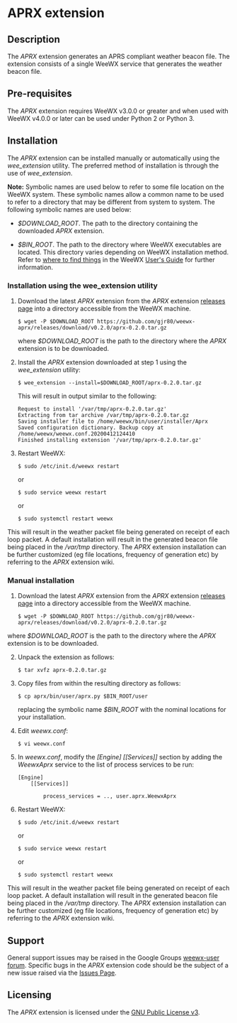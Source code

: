 # APRX extension #

## Description ##

The *APRX* extension generates an APRS compliant weather beacon file. The extension consists of a single WeeWX service that generates the weather beacon file.

## Pre-requisites ##

The *APRX* extension requires WeeWX v3.0.0 or greater and when used with WeeWX v4.0.0 or later can be used under Python 2 or Python 3.

## Installation ##

The *APRX* extension can be installed manually or automatically using the *wee_extension* utility. The preferred method of installation is through the use of *wee_extension*.

**Note:**   Symbolic names are used below to refer to some file location on the WeeWX system. These symbolic names allow a common name to be used to refer to a directory that may be different from system to system. The following symbolic names are used below:

-   *$DOWNLOAD_ROOT*. The path to the directory containing the downloaded *APRX* extension.

-   *$BIN_ROOT*. The path to the directory where WeeWX executables are located. This directory varies depending on WeeWX installation method. Refer to [where to find things](http://weewx.com/docs/usersguide.htm#Where_to_find_things "where to find things") in the WeeWX [User's Guide](http://weewx.com/docs/usersguide.htm "User's Guide to the WeeWX Weather System") for further information.

### Installation using the wee_extension utility ###

1.  Download the latest *APRX* extension from the *APRX* extension [releases page](https://github.com/gjr80/weewx-aprx/releases) into a directory accessible from the WeeWX machine.

        $ wget -P $DOWNLOAD_ROOT https://github.com/gjr80/weewx-aprx/releases/download/v0.2.0/aprx-0.2.0.tar.gz

    where *$DOWNLOAD_ROOT* is the path to the directory where the *APRX* extension is to be downloaded.

2.  Install the *APRX* extension downloaded at step 1 using the *wee_extension* utility:

        $ wee_extension --install=$DOWNLOAD_ROOT/aprx-0.2.0.tar.gz

    This will result in output similar to the following:

        Request to install '/var/tmp/aprx-0.2.0.tar.gz'
        Extracting from tar archive /var/tmp/aprx-0.2.0.tar.gz
        Saving installer file to /home/weewx/bin/user/installer/Aprx
        Saved configuration dictionary. Backup copy at /home/weewx/weewx.conf.20200412124410
        Finished installing extension '/var/tmp/aprx-0.2.0.tar.gz'

3.  Restart WeeWX:

        $ sudo /etc/init.d/weewx restart

    or

        $ sudo service weewx restart
        
    or
    
        $ sudo systemctl restart weewx

This will result in the weather packet file being generated on receipt of each loop packet. A default installation will result in the generated beacon file being placed in the */var/tmp* directory. The *APRX* extension installation can be further customized (eg file locations, frequency of generation etc) by referring to the *APRX* extension wiki.

### Manual installation ###

1.  Download the latest *APRX* extension from the *APRX* extension [releases page](https://github.com/gjr80/weewx-aprx/releases) into a directory accessible from the WeeWX machine.
         
        $ wget -P $DOWNLOAD_ROOT https://github.com/gjr80/weewx-aprx/releases/download/v0.2.0/aprx-0.2.0.tar.gz
 
   where *$DOWNLOAD_ROOT* is the path to the directory where the *APRX* extension is to be downloaded.

2.  Unpack the extension as follows:

        $ tar xvfz aprx-0.2.0.tar.gz

3.  Copy files from within the resulting directory as follows:

        $ cp aprx/bin/user/aprx.py $BIN_ROOT/user

    replacing the symbolic name *$BIN_ROOT* with the nominal locations for your installation.

4.  Edit *weewx.conf*:

        $ vi weewx.conf

5.  In *weewx.conf*, modify the *[Engine] [[Services]]* section by adding the *WeewxAprx* service to the list of process services to be run:

        [Engine]
            [[Services]]

                process_services = .., user.aprx.WeewxAprx

6.  Restart WeeWX:

        $ sudo /etc/init.d/weewx restart

    or

        $ sudo service weewx restart

    or

        $ sudo systemctl restart weewx

This will result in the weather packet file being generated on receipt of each loop packet. A default installation will result in the generated beacon file being placed in the */var/tmp* directory. The *APRX* extension installation can be further customized (eg file locations, frequency of generation etc) by referring to the *APRX* extension wiki.

## Support ##

General support issues may be raised in the Google Groups [weewx-user forum](https://groups.google.com/group/weewx-user "Google Groups weewx-user forum"). Specific bugs in the *APRX* extension code should be the subject of a new issue raised via the [Issues Page](https://github.com/gjr80/weewx-aprx/issues "APRX extension Issues").

## Licensing ##

The *APRX* extension is licensed under the [GNU Public License v3](https://github.com/gjr80/weewx-aprx/blob/master/LICENSE "*APRX* extension License").
